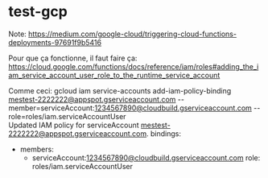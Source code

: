 # test-gcp
Note: https://medium.com/google-cloud/triggering-cloud-functions-deployments-97691f9b5416

Pour que ça fonctionne, il faut faire ça: https://cloud.google.com/functions/docs/reference/iam/roles#adding_the_iam_service_account_user_role_to_the_runtime_service_account

Comme ceci:
gcloud iam service-accounts add-iam-policy-binding mestest-2222222@appspot.gserviceaccount.com --member=serviceAccount:1234567890@cloudbuild.gserviceaccount.com --role=roles/iam.serviceAccountUser                         
Updated IAM policy for serviceAccount mestest-2222222@appspot.gserviceaccount.com.
bindings:
- members:
  - serviceAccount:1234567890@cloudbuild.gserviceaccount.com
  role: roles/iam.serviceAccountUser
